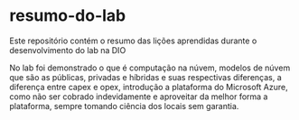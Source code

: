 # resumo-do-lab
Este repositório contém o resumo das lições aprendidas durante o desenvolvimento do lab na DIO

No lab foi demonstrado o que é computação na núvem, modelos de núvem que são as públicas, privadas e híbridas e suas respectivas diferenças, a diferença entre capex e opex, introdução a plataforma do Microsoft Azure, como não ser cobrado indevidamente e aproveitar da melhor forma a plataforma, sempre tomando ciência dos locais sem garantia. 
